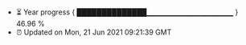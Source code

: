 - ⏳ Year progress { ██████████████▁▁▁▁▁▁▁▁▁▁▁▁▁▁▁▁ } 46.96 %
- ⏰ Updated on Mon, 21 Jun 2021 09:21:39 GMT


